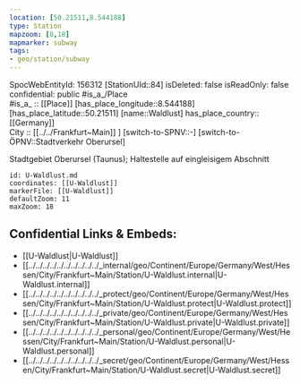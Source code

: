 ```yaml
---
location: [50.21511,8.544188] 
type: Station 
mapzoom: [8,18] 
mapmarker: subway 
tags:
- geo/station/subway
---
```

SpocWebEntityId: 156312
[StationUId::84] 
isDeleted: false
isReadOnly: false
confidential: public
#is_a_/Place  
#is_a_ :: [[Place]] 
[has_place_longitude::8.544188] 
[has_place_latitude::50.21511] 
[name::Waldlust] 
has_place_country:: [[Germany]]  
City :: [[../../Frankfurt~Main]] ] 
[switch-to-SPNV::-] 
[switch-to-ÖPNV::Stadtverkehr Oberursel] 

Stadtgebiet Oberursel (Taunus); Haltestelle auf eingleisigem Abschnitt

```leaflet
id: U-Waldlust.md
coordinates: [[U-Waldlust]] 
markerFile: [[U-Waldlust]] 
defaultZoom: 11 
maxZoom: 18
```


## Confidential Links & Embeds: 
- [[U-Waldlust|U-Waldlust]] 
- [[../../../../../../../../../../_internal/geo/Continent/Europe/Germany/West/Hessen/City/Frankfurt~Main/Station/U-Waldlust.internal|U-Waldlust.internal]] 
- [[../../../../../../../../../../_protect/geo/Continent/Europe/Germany/West/Hessen/City/Frankfurt~Main/Station/U-Waldlust.protect|U-Waldlust.protect]] 
- [[../../../../../../../../../../_private/geo/Continent/Europe/Germany/West/Hessen/City/Frankfurt~Main/Station/U-Waldlust.private|U-Waldlust.private]] 
- [[../../../../../../../../../../_personal/geo/Continent/Europe/Germany/West/Hessen/City/Frankfurt~Main/Station/U-Waldlust.personal|U-Waldlust.personal]] 
- [[../../../../../../../../../../_secret/geo/Continent/Europe/Germany/West/Hessen/City/Frankfurt~Main/Station/U-Waldlust.secret|U-Waldlust.secret]] 
